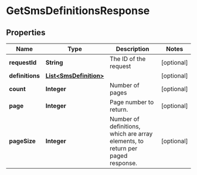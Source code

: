 
# GetSmsDefinitionsResponse

## Properties
Name | Type | Description | Notes
------------ | ------------- | ------------- | -------------
**requestId** | **String** | The ID of the request |  [optional]
**definitions** | [**List&lt;SmsDefinition&gt;**](SmsDefinition.md) |  |  [optional]
**count** | **Integer** | Number of pages |  [optional]
**page** | **Integer** | Page number to return. |  [optional]
**pageSize** | **Integer** | Number of definitions, which are array elements, to return per paged response. |  [optional]



